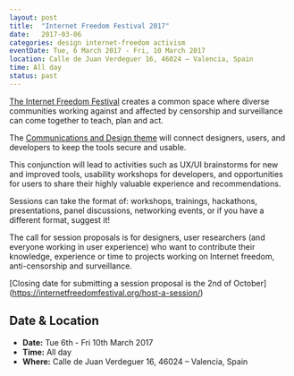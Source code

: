 ```yaml
---
layout: post
title:  "Internet Freedom Festival 2017"
date:   2017-03-06
categories: design internet-freedom activism
eventDate: Tue, 6 March 2017 - Fri, 10 March 2017
location: Calle de Juan Verdeguer 16, 46024 – Valencia, Spain
time: All day
status: past
---
```


[The Internet Freedom Festival](https://internetfreedomfestival.org/) creates a common space where diverse communities working against and affected by censorship and surveillance can come together to teach, plan and act.

The [Communications and Design theme](https://internetfreedomfestival.org/#themes) will connect designers, users, and developers to keep the tools secure and usable.

This conjunction will lead to activities such as UX/UI brainstorms for new and improved tools, usability workshops for developers, and opportunities for users to share their highly valuable experience and recommendations.

Sessions can take the format of: workshops, trainings, hackathons, presentations, panel discussions, networking events, or if you have a different format, suggest it!

The call for session proposals is for designers, user researchers (and everyone working in user experience) who want to contribute their knowledge, experience or time to projects working on Internet freedom, anti-censorship and surveillance.

[Closing date for submitting a session proposal is the 2nd of October] (https://internetfreedomfestival.org/host-a-session/)


## Date & Location

- **Date:** Tue 6th - Fri 10th March 2017
- **Time:** All day
- **Where:** Calle de Juan Verdeguer 16, 46024 – Valencia, Spain
